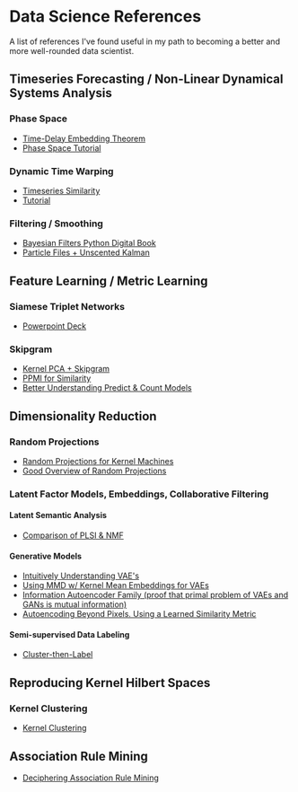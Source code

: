 # Data Science References

A list of references I've found useful in my path to becoming a better and more well-rounded data scientist. 

## Timeseries Forecasting / Non-Linear Dynamical Systems Analysis

### Phase Space
- [Time-Delay Embedding Theorem](https://en.wikipedia.org/wiki/Takens%27s_theorem)
- [Phase Space Tutorial](http://www.agnld.uni-potsdam.de/~marwan/matlab-tutorials/html/phasespace.html)

### Dynamic Time Warping
- [Timeseries Similarity](http://www.maths.manchester.ac.uk/~mbbx2se2/Docs/Dynamic_time_warping(Steven_Elsworth).pdf)
- [Tutorial](https://sflscientific.com/data-science-blog/2016/6/3/dynamic-time-warping-time-series-analysis-ii)

### Filtering / Smoothing
- [Bayesian Filters Python Digital Book](https://github.com/rlabbe/Kalman-and-Bayesian-Filters-in-Python)
- [Particle Files + Unscented Kalman](https://perso.uclouvain.be/michel.verleysen/papers/ffm07sd2.pdf)

## Feature Learning / Metric Learning

### Siamese Triplet Networks
- [Powerpoint Deck](https://filebox.ece.vt.edu/~jbhuang/teaching/ece6554/sp17/lectures/Lecture_08_Siamese_Triplet_Networks.pdf)

### Skipgram
- [Kernel PCA + Skipgram](https://medium.com/@vishwanigupta/kpca-skip-gram-model-improving-word-embedding-a6a0cb7aad49)
- [PPMI for Similarity](https://www.kaggle.com/gabrielaltay/word-vectors-from-pmi-matrix)
- [Better Understanding Predict & Count Models](https://arxiv.org/pdf/1511.02024.pdf)

## Dimensionality Reduction

### Random Projections
- [Random Projections for Kernel Machines](https://www.robots.ox.ac.uk/~vgg/rg/papers/randomfeatures.pdf)
- [Good Overview of Random Projections](https://www.cs.waikato.ac.nz/~bobd/ECML_Tutorial/ECML_handouts.pdf)

### Latent Factor Models, Embeddings, Collaborative Filtering

#### Latent Semantic Analysis
- [Comparison of PLSI & NMF](https://pdfs.semanticscholar.org/0062/b9ff8522498b34f467e36af218d87fcf5d9a.pdf)

#### Generative Models
- [Intuitively Understanding VAE's](https://towardsdatascience.com/intuitively-understanding-variational-autoencoders-1bfe67eb5daf)
- [Using MMD w/ Kernel Mean Embeddings for VAEs](https://ermongroup.github.io/blog/a-tutorial-on-mmd-variational-autoencoders/)
- [Information Autoencoder Family (proof that primal problem of VAEs and GANs is mutual information)](http://auai.org/uai2018/proceedings/papers/361.pdf)
- [Autoencoding Beyond Pixels. Using a Learned Similarity Metric](https://arxiv.org/pdf/1512.09300.pdf)

#### Semi-supervised Data Labeling
- [Cluster-then-Label](https://www.nature.com/articles/s41598-018-24876-0)

## Reproducing Kernel Hilbert Spaces

### Kernel Clustering
- [Kernel Clustering](http://www.cse.msu.edu/~cse902/S14/ppt/kernelClustering.pdf)

## Association Rule Mining

- [Deciphering Association Rule Mining](https://medium.com/data-science-group-iitr/association-rule-mining-deciphered-d818f1215b06)

